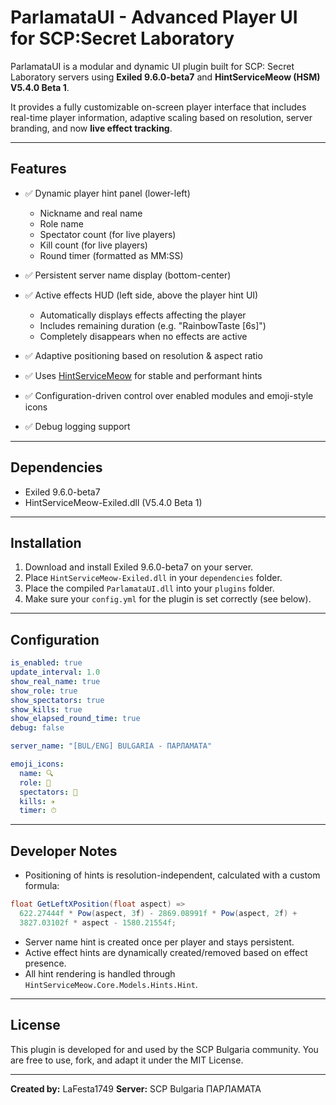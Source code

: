 ﻿# ParlamataUI - Advanced Player UI for SCP\:Secret Laboratory

ParlamataUI is a modular and dynamic UI plugin built for SCP: Secret Laboratory servers using **Exiled 9.6.0-beta7** and **HintServiceMeow (HSM) V5.4.0 Beta 1**.

It provides a fully customizable on-screen player interface that includes real-time player information, adaptive scaling based on resolution, server branding, and now **live effect tracking**.

---

## Features

* ✅ Dynamic player hint panel (lower-left)

  * Nickname and real name
  * Role name
  * Spectator count (for live players)
  * Kill count (for live players)
  * Round timer (formatted as MM\:SS)

* ✅ Persistent server name display (bottom-center)

* ✅ Active effects HUD (left side, above the player hint UI)

  * Automatically displays effects affecting the player
  * Includes remaining duration (e.g. "RainbowTaste \[6s]")
  * Completely disappears when no effects are active

* ✅ Adaptive positioning based on resolution & aspect ratio

* ✅ Uses [HintServiceMeow](https://github.com/MeowServer/HintServiceMeow) for stable and performant hints

* ✅ Configuration-driven control over enabled modules and emoji-style icons

* ✅ Debug logging support

---

## Dependencies

* Exiled 9.6.0-beta7
* HintServiceMeow-Exiled.dll (V5.4.0 Beta 1)

---

## Installation

1. Download and install Exiled 9.6.0-beta7 on your server.
2. Place `HintServiceMeow-Exiled.dll` in your `dependencies` folder.
3. Place the compiled `ParlamataUI.dll` into your `plugins` folder.
4. Make sure your `config.yml` for the plugin is set correctly (see below).

---

## Configuration

```yaml
is_enabled: true
update_interval: 1.0
show_real_name: true
show_role: true
show_spectators: true
show_kills: true
show_elapsed_round_time: true
debug: false

server_name: "[BUL/ENG] BULGARIA - ПАРЛАМАТА"

emoji_icons:
  name: 🔍
  role: 🤖
  spectators: 👥
  kills: ✈
  timer: ⏱
```

---

## Developer Notes

* Positioning of hints is resolution-independent, calculated with a custom formula:

```cs
float GetLeftXPosition(float aspect) =>
  622.27444f * Pow(aspect, 3f) - 2869.08991f * Pow(aspect, 2f) +
  3827.03102f * aspect - 1580.21554f;
```

* Server name hint is created once per player and stays persistent.
* Active effect hints are dynamically created/removed based on effect presence.
* All hint rendering is handled through `HintServiceMeow.Core.Models.Hints.Hint`.

---

## License

This plugin is developed for and used by the SCP Bulgaria community. You are free to use, fork, and adapt it under the MIT License.

---

**Created by:** LaFesta1749
**Server:** SCP Bulgaria ПАРЛАМАТА

